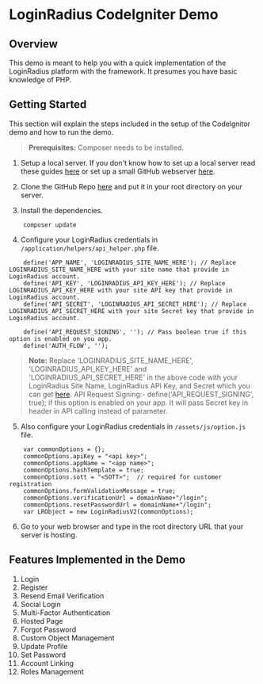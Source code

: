 # LoginRadius CodeIgniter Demo

## Overview
This demo is meant to help you with a quick implementation of the LoginRadius platform with the framework. It presumes you have basic knowledge of PHP.



## Getting Started

This section will explain the steps included in the setup of the Codelgnitor demo and how to run the demo.

>**Prerequisites:** Composer needs to be installed.

1. Setup a local server. If you don't know how to set up a local server read these guides [here](https://www.maketecheasier.com/setup-local-web-server-all-platforms/) or set up a small GitHub webserver [here](https://pages.github.com/).

2. Clone the GitHub Repo [here](https://github.com/LoginRadius/php-sdk/tree/v2-codeigniter-demo) and put it in your root directory on your server. 

3. Install the dependencies.
```
    composer update
```

4. Configure your LoginRadius credentials in `/application/helpers/api_helper.php` file.

```
    define('APP_NAME', 'LOGINRADIUS_SITE_NAME_HERE'); // Replace LOGINRADIUS_SITE_NAME_HERE with your site name that provide in LoginRadius account.
	define('API_KEY', 'LOGINRADIUS_API_KEY_HERE'); // Replace LOGINRADIUS_API_KEY_HERE with your site API key that provide in LoginRadius account.
	define('API_SECRET', 'LOGINRADIUS_API_SECRET_HERE'); // Replace LOGINRADIUS_API_SECRET_HERE with your site Secret key that provide in LoginRadius account.
	
	define('API_REQUEST_SIGNING', ''); // Pass boolean true if this option is enabled on you app.
	define('AUTH_FLOW', '');
```
>**Note:** Replace 'LOGINRADIUS_SITE_NAME_HERE', 'LOGINRADIUS_API_KEY_HERE' and 'LOGINRADIUS_API_SECRET_HERE' in the above code with your LoginRadius Site Name, LoginRadius API Key, and Secret which you can get [here](https://www.loginradius.com/docs/api/v2/admin-console/platform-security/api-key-and-secret/).
> API Request Signing:- define('API_REQUEST_SIGNING', true); if this option is enabled on your app. It will pass Secret key in header in API calling instead of parameter.

5. Also configure your LoginRadius credentials in `/assets/js/option.js` file.
```
    var commonOptions = {};
	commonOptions.apiKey = "<api key>";
	commonOptions.appName = "<app name>";
	commonOptions.hashTemplate = true;
	commonOptions.sott = "<SOTT>";  // required for customer registration
	commonOptions.formValidationMessage = true;
	commonOptions.verificationUrl = domainName+"/login";
	commonOptions.resetPasswordUrl = domainName+"/login";
	var LRObject = new LoginRadiusV2(commonOptions);
```

6. Go to your web browser and type in the root directory URL that your server is hosting. 


## Features Implemented in the Demo

1. Login
2. Register
3. Resend Email Verification
4. Social Login
5. Multi-Factor Authentication
6. Hosted Page
7. Forgot Password
8. Custom Object Management
9. Update Profile
10. Set Password
11. Account Linking
12. Roles Management


